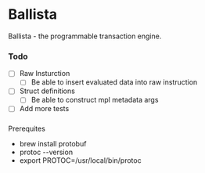 # Ballista

Ballista - the programmable transaction engine.

### Todo

- [ ] Raw Insturction
  - [ ] Be able to insert evaluated data into raw instruction
- [ ] Struct definitions
  - [ ] Be able to construct mpl metadata args
- [ ] Add more tests

###

Prerequites

- brew install protobuf
- protoc --version
- export PROTOC=/usr/local/bin/protoc
